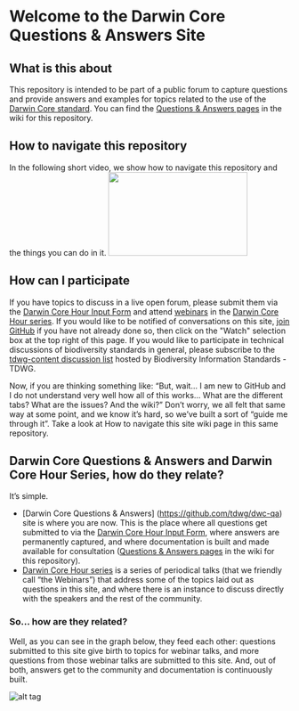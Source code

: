 # Welcome to the Darwin Core Questions & Answers Site

## What is this about
This repository is intended to be part of a public forum to capture questions and provide answers and examples for topics related to the use of the [Darwin Core standard](http://rs.tdwg.org/dwc/). You can find the [Questions & Answers pages](https://github.com/tdwg/dwc-qa/wiki) in the wiki for this repository.

## How to navigate this repository
In the following short video, we show how to navigate this repository and the things you can do in it. 
[<img src="https://github.com/tdwg/dwc-qa/blob/master/internal/playVideo.jpg" height="150" width="250">](https://youtu.be/saNUtQijRYM)

## How can I participate
If you have topics to discuss in a live open forum, please submit them via the [Darwin Core Hour Input Form](https://docs.google.com/forms/d/e/1FAIpQLSekd0QSdgiK5ujh6CLZPx9kKTcS-mJRNK_pGWk3b3fHv4x4gQ/viewform?c=0&w=1) and attend [webinars](https://github.com/tdwg/dwc-qa/wiki/Webinars) in the [Darwin Core Hour series](https://www.idigbio.org/content/darwin-core-hour-webinar-series). If you would like to be notified of conversations on this site, [join GitHub](https://github.com/join?source=header-home) if you have not already done so, then click on the "Watch" selection box at the top right of this page. If you would like to participate in technical discussions of biodiversity standards in general, please subscribe to the [tdwg-content discussion list](http://lists.tdwg.org/mailman/listinfo/tdwg-content) hosted by Biodiversity Information Standards - TDWG. 

Now, if you are thinking something like:
“But, wait… I am new to GitHub and I do not understand very well how all of this works… What are the different tabs? What are the issues? And the wiki?”
Don’t worry, we all felt that same way at some point, and we know it’s hard, so we’ve built a sort of “guide me through it”. Take a look at How to navigate this site wiki page in this same repository.

## Darwin Core Questions & Answers and Darwin Core Hour Series, how do they relate?
It’s simple. 
* [Darwin Core Questions & Answers] (https://github.com/tdwg/dwc-qa) site is where you are now. This is the place where all questions get submitted to via the [Darwin Core Hour Input Form](https://docs.google.com/forms/d/e/1FAIpQLSekd0QSdgiK5ujh6CLZPx9kKTcS-mJRNK_pGWk3b3fHv4x4gQ/viewform?c=0&w=1), where answers are permanently captured, and where documentation is built and made available for consultation ([Questions & Answers pages](https://github.com/tdwg/dwc-qa/wiki) in the wiki for this repository).
* [Darwin Core Hour series](https://www.idigbio.org/content/darwin-core-hour-webinar-series) is a series of periodical talks (that we friendly call “the Webinars”) that address some of the topics laid out as questions in this site, and where there is an instance to discuss directly with the speakers and the rest of the community.

### So… how are they related?
Well, as you can see in the graph below, they feed each other: questions submitted to this site give birth to topics for webinar talks, and more questions from those webinar talks are submitted to this site. And, out of both, answers get to the community and documentation is continuously built.

![alt tag](https://github.com/tdwg/dwc-qa/blob/master/internal/DwCQ%26ASite%20-%20DwCHour%20-%20Schema.jpg)
